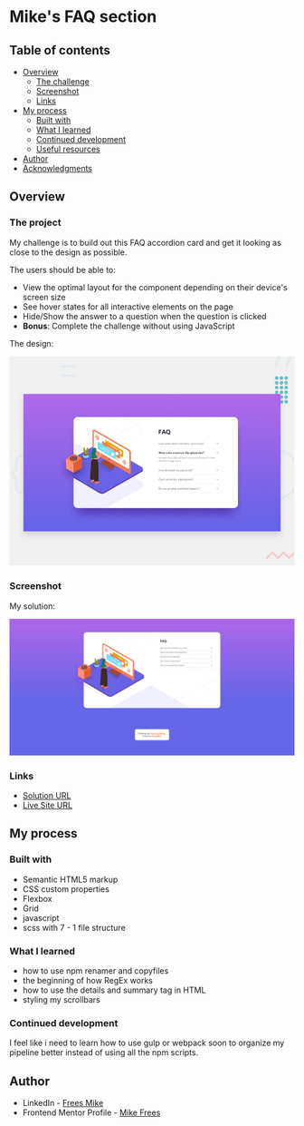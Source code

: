 # Mike's FAQ section 

## Table of contents

- [Overview](#overview)
  - [The challenge](#the-challenge)
  - [Screenshot](#screenshot)
  - [Links](#links)
- [My process](#my-process)
  - [Built with](#built-with)
  - [What I learned](#what-i-learned)
  - [Continued development](#continued-development)
  - [Useful resources](#useful-resources)
- [Author](#author)
- [Acknowledgments](#acknowledgments)

## Overview

### The project

My challenge is to build out this FAQ accordion card and get it looking as close to the design as possible.

The users should be able to:

- View the optimal layout for the component depending on their device's screen size
- See hover states for all interactive elements on the page
- Hide/Show the answer to a question when the question is clicked
- **Bonus**: Complete the challenge without using JavaScript

The design: 

![](./assets/design%20handout/desktop-preview.jpg)

### Screenshot

My solution:

![](./screenshot.png)

### Links

- [Solution URL](https://github.com/mikeFrees/faq-accordion-card-main.git)
- [Live Site URL](https://mikes-faq-section.netlify.app/)

## My process

### Built with

- Semantic HTML5 markup
- CSS custom properties
- Flexbox
- Grid
- javascript
- scss with 7 - 1 file structure

### What I learned

- how to use npm renamer and copyfiles
- the beginning of how RegEx works
- how to use the details and summary tag in HTML
- styling my scrollbars

### Continued development

I feel like i need to learn how to use gulp or webpack soon to organize my pipeline better instead of using all the npm scripts.

## Author

- LinkedIn - [Frees Mike](https://www.linkedin.com/in/mike-frees/)
- Frontend Mentor Profile - [Mike Frees](https://www.frontendmentor.io/profile/mikeFrees)